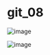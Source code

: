 # git_08
![image](https://github.com/user-attachments/assets/bfe4691c-e8d9-4319-8f52-c26bef301317)

![image](https://github.com/user-attachments/assets/851796d2-4a95-45e9-baab-0deca385c33d)
